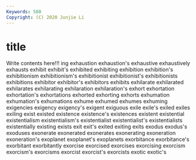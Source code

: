 ```yaml
---
Keywords: 580
Copyright: (C) 2020 Junjie Li
---
```


# title

Write contents here!!!
ing
exhaustion 
exhaustion's 
exhaustive 
exhaustively 
exhausts 
exhibit 
exhibit's 
exhibited 
exhibiting 
exhibition
exhibition's 
exhibitionism 
exhibitionism's 
exhibitionist 
exhibitionist's 
exhibitionists 
exhibitions 
exhibitor 
exhibitor's 
exhibitors
exhibits 
exhilarate 
exhilarated 
exhilarates 
exhilarating 
exhilaration 
exhilaration's 
exhort 
exhortation 
exhortation's
exhortations 
exhorted 
exhorting 
exhorts 
exhumation 
exhumation's 
exhumations 
exhume 
exhumed 
exhumes
exhuming 
exigencies 
exigency 
exigency's 
exigent 
exiguous 
exile 
exile's 
exiled 
exiles
exiling 
exist 
existed 
existence 
existence's 
existences 
existent 
existential 
existentialism 
existentialism's
existentialist 
existentialist's 
existentialists 
existentially 
existing 
exists 
exit 
exit's 
exited 
exiting
exits 
exodus 
exodus's 
exoduses 
exonerate 
exonerated 
exonerates 
exonerating 
exoneration 
exoneration's
exoplanet 
exoplanet's 
exoplanets 
exorbitance 
exorbitance's 
exorbitant 
exorbitantly 
exorcise 
exorcised 
exorcises
exorcising 
exorcism 
exorcism's 
exorcisms 
exorcist 
exorcist's 
exorcists 
exotic 
exotic's 
